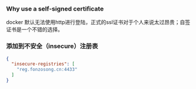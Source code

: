 ### Why use a self-signed certificate

docker 默认无法使用http进行登陆，正式的ssl证书对于个人来说太过昂贵；自签证书是一个不错的选择。

### 添加到不安全（insecure）注册表

```json
{
  "insecure-registries": [
    "reg.fonzosong.cn:4433"
  ]
}

```

